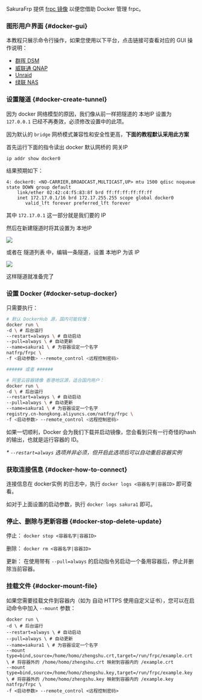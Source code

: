 SakuraFrp 提供 [frpc 镜像](https://hub.docker.com/r/natfrp/frpc) 以便您借助 Docker 管理 frpc。

### 图形用户界面 {#docker-gui}

本教程只展示命令行操作，如果您使用以下平台，点击链接可查看对应的 GUI 操作说明：

 - [群晖 DSM](/app/synology)
 - [威联通 QNAP](/app/qnap)
 - [Unraid](/app/unraid)
 - [绿联 NAS](/app/ugreen)

### 设置隧道 {#docker-create-tunnel}

因为 docker 网络模型的原因，我们像从前一样把隧道的 本地IP 设置为 `127.0.0.1` 已经不再奏效，必须修改设置中的此项。

因为默认的 `bridge` 网桥模式兼容性和安全性更高，**下面的教程默认采用此方案**

首先运行下面的指令读出 docker 默认网桥的 网关IP

`ip addr show docker0`

结果预期如下：

```
4: docker0: <NO-CARRIER,BROADCAST,MULTICAST,UP> mtu 1500 qdisc noqueue state DOWN group default 
    link/ether 02:42:c4:f5:83:8f brd ff:ff:ff:ff:ff:ff
    inet 172.17.0.1/16 brd 172.17.255.255 scope global docker0
       valid_lft forever preferred_lft forever
```

其中 `172.17.0.1` 这一部分就是我们要的 IP

然后在新建隧道时将其设置为 本地IP

![](_images/docker-tunnel-new.png)

或者在 隧道列表 中，编辑一条隧道，设置 本地IP 为该 IP

![](_images/docker-tunnel-mod.png)

这样隧道就准备完了

### 设置 Docker {#docker-setup-docker}

只需要执行：

```bash
# 默认 DockerHub 源，国内可能较慢：
docker run \
-d \ # 后台运行
--restart=always \ # 自动启动
--pull=always \ # 自动更新
--name=sakura1 \ # 为容器设定一个名字
natfrp/frpc \
-f <启动参数> --remote_control <远程控制密码>

###### 或者 ######

# 阿里云容器镜像 香港地区源，适合国内用户：
docker run \
-d \ # 后台运行
--restart=always \ # 自动启动
--pull=always \ # 自动更新
--name=sakura1 \ # 为容器设定一个名字
registry.cn-hongkong.aliyuncs.com/natfrp/frpc \
-f <启动参数> --remote_control <远程控制密码>
```

如果一切顺利，Docker 会为我们下载并启动镜像，您会看到只有一行奇怪的hash的输出，也就是运行容器的 ID。

_* `--restart=always` 选项并非必须，但开启此选项后可以自动重启容器实例_

### 获取连接信息 {#docker-how-to-connect}

连接信息在 docker实例 的日志中，执行 `docker logs <容器名字|容器ID>` 即可查看。

如对于上面设置的启动参数，执行 `docker logs sakura1` 即可。

### 停止、删除与更新容器 {#docker-stop-delete-update}

停止： `docker stop <容器名字|容器ID>`

删除： `docker rm <容器名字|容器ID>`

更新： 在使用带有 `--pull=always` 的启动指令另启动一个备用容器后，停止并删除当前容器。

### 挂载文件 {#docker-mount-file}

如果您需要挂载文件到容器内（如为 自动 HTTPS 使用自定义证书），您可以在启动命令中加入 `--mount` 参数：

```
docker run \
-d \ # 后台运行
--restart=always \ # 自动启动
--pull=always \ # 自动更新
--name=sakura1 \ # 为容器设定一个名字
--mount type=bind,source=/home/homo/zhengshu.crt,target=/run/frpc/example.crt \ # 将容器外的 /home/homo/zhengshu.crt 映射到容器内的 /example.crt
--mount type=bind,source=/home/homo/zhengshu.key,target=/run/frpc/example.key \ # 将容器外的 /home/homo/zhengshu.key 映射到容器内的 /example.key
natfrp/frpc \
-f <启动参数> --remote_control <远程控制密码>
```